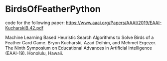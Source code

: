 # BirdsOfFeatherPython

code for the following paper: https://www.aaai.org/Papers/AAAI/2019/EAAI-KucharskiB.42.pdf

Machine Learning Based Heuristic Search Algorithms to Solve Birds of a Feather Card Game. Bryon Kucharski, Azad Deihim, and Mehmet Ergezer. The Ninth Symposium on Educational Advances in Artificial Intelligence (EAAI-19). Honolulu, Hawaii.
